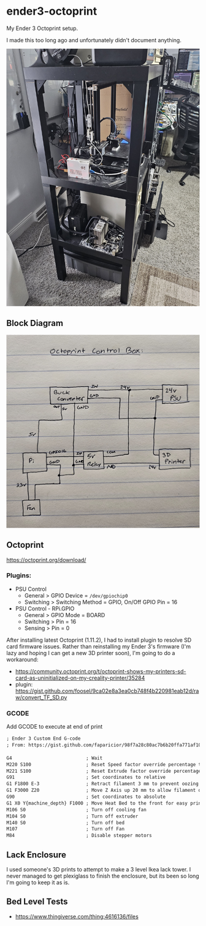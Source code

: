 # ender3-octoprint

My Ender 3 Octoprint setup.

I made this too long ago and unfortunately didn't document anything.

![lack-tower.jpg](./lack-tower.jpg)

## Block Diagram

![block-diagram.jpg](./block-diagram.jpg)

## Octoprint

https://octoprint.org/download/

### Plugins:

- PSU Control
  - General > GPIO Device = `/dev/gpiochip0`
  - Switching > Switching Method = GPIO, On/Off GPIO Pin = 16
- PSU Control - RPi.GPIO
  - General > GPIO Mode = BOARD
  - Switching > Pin = 16
  - Sensing > Pin = 0

After installing latest Octoprint (1.11.2), I had to install plugin to resolve SD card firmware issues.
Rather than reinstalling my Ender 3's firmware (I'm lazy and hoping I can get a new 3D printer soon), I'm going to do a workaround:
- https://community.octoprint.org/t/octoprint-shows-my-printers-sd-card-as-uninitialized-on-my-creality-printer/35284
- plugin: https://gist.github.com/foosel/9ca02e8a3ea0cb748f4b220981eab12d/raw/convert_TF_SD.py

### GCODE

Add GCODE to execute at end of print

```txt
; Ender 3 Custom End G-code
; From: https://gist.github.com/faparicior/98f7a28c80ac7b6b20ffa771af103c56

G4                           ; Wait
M220 S100                    ; Reset Speed factor override percentage to default (100%)
M221 S100                    ; Reset Extrude factor override percentage to default (100%)
G91                          ; Set coordinates to relative
G1 F1800 E-3                 ; Retract filament 3 mm to prevent oozing
G1 F3000 Z20                 ; Move Z Axis up 20 mm to allow filament ooze freely
G90                          ; Set coordinates to absolute
G1 X0 Y{machine_depth} F1000 ; Move Heat Bed to the front for easy print removal
M106 S0                      ; Turn off cooling fan
M104 S0                      ; Turn off extruder
M140 S0                      ; Turn off bed
M107                         ; Turn off Fan
M84                          ; Disable stepper motors
```

## Lack Enclosure

I used someone's 3D prints to attempt to make a 3 level Ikea lack tower.
I never managed to get plexiglass to finish the enclosure, but its been so long I'm going to keep it as is.

## Bed Level Tests

- https://www.thingiverse.com/thing:4616136/files

